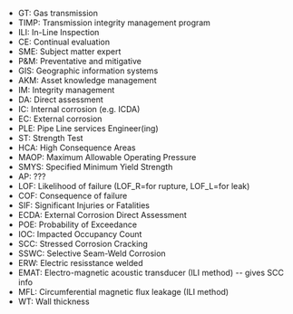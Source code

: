 - GT: Gas transmission
- TIMP: Transmission integrity management program
- ILI: In-Line Inspection
- CE: Continual evaluation
- SME: Subject matter expert
- P&M: Preventative and mitigative
- GIS: Geographic information systems
- AKM: Asset knowledge management
- IM: Integrity management
- DA: Direct assessment
- IC: Internal corrosion (e.g. ICDA)
- EC: External corrosion
- PLE: Pipe Line services Engineer(ing)
- ST: Strength Test
- HCA: High Consequence Areas
- MAOP: Maximum Allowable Operating Pressure
- SMYS: Specified Minimum Yield Strength
- AP: ???
- LOF: Likelihood of failure (LOF_R=for rupture, LOF_L=for leak)
- COF: Consequence of failure
- SIF: Significant Injuries or Fatalities
- ECDA: External Corrosion Direct Assessment
- POE: Probability of Exceedance
- IOC: Impacted Occupancy Count
- SCC: Stressed Corrosion Cracking
- SSWC: Selective Seam-Weld Corrosion
- ERW: Electric resisstance welded
- EMAT: Electro-magnetic acoustic transducer (ILI method) -- gives SCC info
- MFL: Circumferential magnetic flux leakage (ILI method)
- WT: Wall thickness